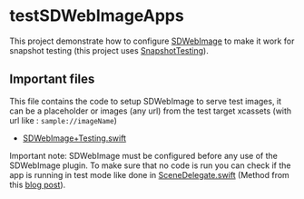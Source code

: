# testSDWebImageApps

This project demonstrate how to configure [SDWebImage](https://github.com/SDWebImage/SDWebImage) to make it work for snapshot testing (this project uses [SnapshotTesting](https://github.com/pointfreeco/swift-snapshot-testing)).

## Important files

This file contains the code to setup SDWebImage to serve test images, it can be a placeholder or images (any url) from the test target xcassets (with url like : `sample://imageName`)

- [SDWebImage+Testing.swift](/testSDWebImageAppsTests/SDWebImage%2BTesting.swift)

Important note: SDWebImage must be configured before any use of the SDWebImage plugin.
To make sure that no code is run you can check if the app is running in test mode like done in [SceneDelegate.swift](/testSDWebImageApps/SceneDelegate.swift#L20) (Method from this [blog post](http://fullytyped.com/2019/01/06/unit-test-without-entire-app/)).

